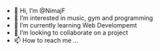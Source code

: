 - 👋 Hi, I’m @NimajF
- 👀 I’m interested in music, gym and programming
- 🌱 I’m currently learning Web Develompemt
- 💞️ I’m looking to collaborate on a project
- 📫 How to reach me ...

<!---
NimajF/NimajF is a ✨ special ✨ repository because its `README.md` (this file) appears on your GitHub profile.
You can click the Preview link to take a look at your changes.
--->

